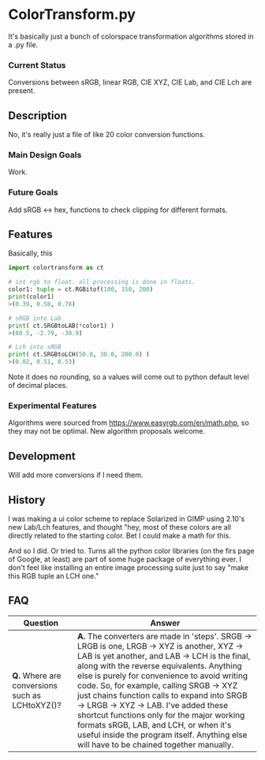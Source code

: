 # ColorTransform.py
It's basically just a bunch of colorspace transformation algorithms stored in a .py file.

### Current Status
Conversions between sRGB, linear RGB, CIE XYZ, CIE Lab, and CIE Lch are present.

## Description
No, it's really just a file of like 20 color conversion functions.

### Main Design Goals
Work.

### Future Goals
Add sRGB <-> hex, functions to check clipping for different formats.

## Features
Basically, this
```python
import colortransform as ct

# int rgb to float. all processing is done in floats.
color1: tuple = ct.RGBitof(100, 150, 200)
print(color1)
>(0.39, 0.58, 0.78)

# sRGB into Lab
print( ct.SRGBtoLAB(*color1) )
>(60.5, -2.79, -30.9)

# Lch into sRGB
print( ct.SRGBtoLCH(50.0, 30.0, 200.0) )
>(0.02, 0.51, 0.53)
```
Note it does no rounding, so a values will come out to python default level of decimal places.

### Experimental Features
Algorithms were sourced from https://www.easyrgb.com/en/math.php, so they may not be optimal. New algorithm proposals welcome.

## Development
Will add more conversions if I need them.

## History
I was making a ui color scheme to replace Solarized in GIMP using 2.10's new Lab/Lch features, and thought "hey, most of these colors are all directly related to the starting color. Bet I could make a math for this.

And so I did. Or tried to. Turns all the python color libraries (on the firs page of Google, at least) are part of some huge package of everything ever. I don't feel like installing an entire image processing suite just to say "make this RGB tuple an LCH one."

## FAQ
Question|Answer
--------|------
**Q.** Where are conversions such as LCHtoXYZ()?|**A.** The converters are made in 'steps'. SRGB -> LRGB is one, LRGB -> XYZ is another, XYZ -> LAB is yet another, and LAB -> LCH is the final, along with the reverse equivalents. Anything else is purely for convenience to avoid writing code. So, for example, calling SRGB -> XYZ just chains function calls to expand into SRGB -> LRGB -> XYZ -> LAB. I've added these shortcut functions only for the major working formats sRGB, LAB, and LCH, or when it's useful inside the program itself. Anything else will have to be chained together manually.
